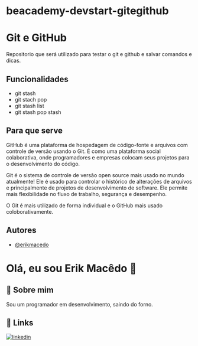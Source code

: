 # beacademy-devstart-gitegithub

# Git e GitHub

Repositorio que será utilizado para testar o git e github e salvar comandos e dicas.

## Funcionalidades

- git stash
- git stach pop
- git stash list
- git stash pop stash


## Para que serve
GitHub é uma plataforma de hospedagem de código-fonte e arquivos com controle de versão usando o Git. É como uma plataforma social colaborativa, onde programadores e empresas colocam seus projetos para o desenvolvimento do código.

Git é o sistema de controle de versão open source mais usado no mundo atualmente! Ele é usado para controlar o histórico de alterações de arquivos e principalmente de projetos de desenvolvimento de software. Ele permite mais flexibilidade no fluxo de trabalho, segurança e desempenho.

O Git é mais utilizado de forma individual e o GitHub mais usado coloborativamente.
## Autores

- [@erikmacedo](https://github.com/erikmacedo)


# Olá, eu sou Erik Macêdo 👋


## 🚀 Sobre mim
Sou um programador em desenvolvimento, saindo do forno.


## 🔗 Links

[![linkedin](https://img.shields.io/badge/linkedin-0A66C2?style=for-the-badge&logo=linkedin&logoColor=white)](https://www.linkedin.com/in/erik-esperidi%C3%A3o-286383234)


